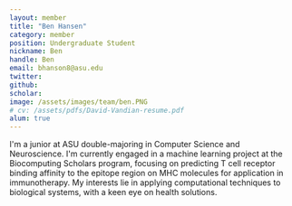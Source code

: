 ```yaml
---
layout: member
title: "Ben Hansen"
category: member 
position: Undergraduate Student
nickname: Ben
handle: Ben
email: bhanson8@asu.edu
twitter: 
github: 
scholar: 
image: /assets/images/team/ben.PNG
# cv: /assets/pdfs/David-Vandian-resume.pdf
alum: true
---
```


I'm a junior at ASU double-majoring in Computer Science and Neuroscience. I'm currently engaged in a machine learning project at the Biocomputing Scholars program, focusing on predicting T cell receptor binding affinity to the epitope region on MHC molecules for application in immunotherapy. My interests lie in applying computational techniques to biological systems, with a keen eye on health solutions.